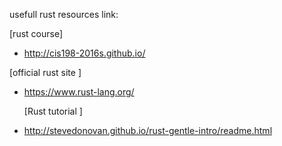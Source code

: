 usefull rust resources link:

  [rust course]

  * http://cis198-2016s.github.io/
  
  [official rust site ]
  
  * https://www.rust-lang.org/
 	
 	[Rust tutorial ]
  
  * http://stevedonovan.github.io/rust-gentle-intro/readme.html

  